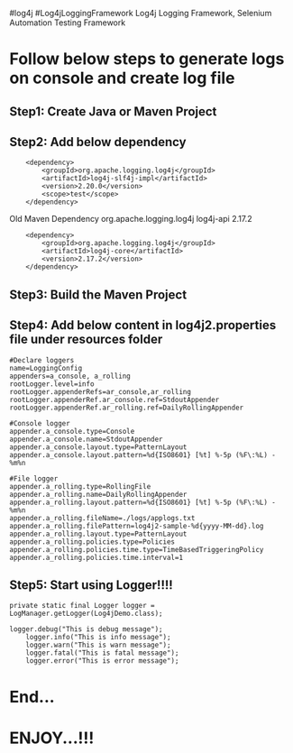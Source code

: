 #log4j #Log4jLoggingFramework 
Log4j Logging Framework, Selenium Automation Testing Framework

# Follow below steps to generate logs on console and create log file

## Step1: Create Java or Maven Project

## Step2: Add below dependency

		<dependency>
			<groupId>org.apache.logging.log4j</groupId>
			<artifactId>log4j-slf4j-impl</artifactId>
			<version>2.20.0</version>
			<scope>test</scope>
		</dependency>


Old Maven Dependency
		<dependency>
			<groupId>org.apache.logging.log4j</groupId>
			<artifactId>log4j-api</artifactId>
			<version>2.17.2</version>
			</dependency>

		<dependency>
			<groupId>org.apache.logging.log4j</groupId>
			<artifactId>log4j-core</artifactId>
			<version>2.17.2</version>
		</dependency>

## Step3: Build the Maven Project

## Step4: Add below content in log4j2.properties file under resources folder

```
#Declare loggers 
name=LoggingConfig
appenders=a_console, a_rolling
rootLogger.level=info
rootLogger.appenderRefs=ar_console,ar_rolling
rootLogger.appenderRef.ar_console.ref=StdoutAppender
rootLogger.appenderRef.ar_rolling.ref=DailyRollingAppender

#Console logger
appender.a_console.type=Console
appender.a_console.name=StdoutAppender
appender.a_console.layout.type=PatternLayout
appender.a_console.layout.pattern=%d{ISO8601} [%t] %-5p (%F\:%L) - %m%n

#File logger
appender.a_rolling.type=RollingFile
appender.a_rolling.name=DailyRollingAppender
appender.a_rolling.layout.pattern=%d{ISO8601} [%t] %-5p (%F\:%L) - %m%n
appender.a_rolling.fileName=./logs/applogs.txt
appender.a_rolling.filePattern=log4j2-sample-%d{yyyy-MM-dd}.log
appender.a_rolling.layout.type=PatternLayout
appender.a_rolling.policies.type=Policies
appender.a_rolling.policies.time.type=TimeBasedTriggeringPolicy
appender.a_rolling.policies.time.interval=1
```

## Step5: Start using Logger!!!!

	private static final Logger logger = LogManager.getLogger(Log4jDemo.class);
  
  	logger.debug("This is debug message");
		logger.info("This is info message");
		logger.warn("This is warn message");
		logger.fatal("This is fatal message");
		logger.error("This is error message");

# End...
# ENJOY...!!!


